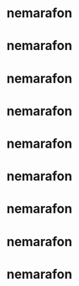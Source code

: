 # nemarafon
# nemarafon
# nemarafon
# nemarafon
# nemarafon
# nemarafon
# nemarafon
# nemarafon
# nemarafon
